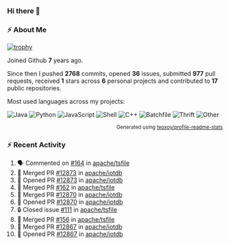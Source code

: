 ### Hi there 👋

### :zap: About Me

[![trophy](https://github-profile-trophy.vercel.app/?username=HTHou&theme=onedark)](https://github.com/ryo-ma/github-profile-trophy)
   
Joined Github **7** years ago.

Since then I pushed **2768** commits, opened **36** issues, submitted **977** pull requests, received **1** stars across **6** personal projects and contributed to **17** public repositories.

Most used languages across my projects:

![Java](https://img.shields.io/static/v1?style=flat-square&label=%E2%A0%80&color=555&labelColor=%23b07219&message=Java%EF%B8%B196.4%25)
![Python](https://img.shields.io/static/v1?style=flat-square&label=%E2%A0%80&color=555&labelColor=%233572A5&message=Python%EF%B8%B10.8%25)
![JavaScript](https://img.shields.io/static/v1?style=flat-square&label=%E2%A0%80&color=555&labelColor=%23f1e05a&message=JavaScript%EF%B8%B10.6%25)
![Shell](https://img.shields.io/static/v1?style=flat-square&label=%E2%A0%80&color=555&labelColor=%2389e051&message=Shell%EF%B8%B10.4%25)
![C++](https://img.shields.io/static/v1?style=flat-square&label=%E2%A0%80&color=555&labelColor=%23f34b7d&message=C%2B%2B%EF%B8%B10.4%25)
![Batchfile](https://img.shields.io/static/v1?style=flat-square&label=%E2%A0%80&color=555&labelColor=%23C1F12E&message=Batchfile%EF%B8%B10.3%25)
![Thrift](https://img.shields.io/static/v1?style=flat-square&label=%E2%A0%80&color=555&labelColor=%23D12127&message=Thrift%EF%B8%B10.2%25)
![Other](https://img.shields.io/static/v1?style=flat-square&label=%E2%A0%80&color=555&labelColor=%23ededed&message=Other%EF%B8%B10.4%25)

<p align="right"><sub>Generated using <a href="https://github.com/marketplace/actions/profile-readme-stats">teoxoy/profile-readme-stats</a></sub></p>


<!--![](https://github.com/HTHou/HTHou/blob/output/github-contribution-grid-snake.svg)-->

<!--![Haonan Hou's github stats](https://github-readme-stats.vercel.app/api?username=HTHou&count_private=true&show_icons=true&theme=onedark)-->

<!--![Haonan Hou's wakatime stats](https://github-readme-stats.vercel.app/api/wakatime?username=HTHou&layout=compact&theme=onedark)-->

<!--![Top Langs](https://github-readme-stats.vercel.app/api/top-langs/?username=HTHou&theme=onedark&layout=compact)-->

### :zap: Recent Activity
<!--START_SECTION:activity-->
1. 🗣 Commented on [#164](https://github.com/apache/tsfile/pull/164#issuecomment-2213141196) in [apache/tsfile](https://github.com/apache/tsfile)
2. 🎉 Merged PR [#12873](https://github.com/apache/iotdb/pull/12873) in [apache/iotdb](https://github.com/apache/iotdb)
3. 💪 Opened PR [#12873](https://github.com/apache/iotdb/pull/12873) in [apache/iotdb](https://github.com/apache/iotdb)
4. 🎉 Merged PR [#162](https://github.com/apache/tsfile/pull/162) in [apache/tsfile](https://github.com/apache/tsfile)
5. 🎉 Merged PR [#12870](https://github.com/apache/iotdb/pull/12870) in [apache/iotdb](https://github.com/apache/iotdb)
6. 💪 Opened PR [#12870](https://github.com/apache/iotdb/pull/12870) in [apache/iotdb](https://github.com/apache/iotdb)
7. 🔒 Closed issue [#111](https://github.com/apache/tsfile/issues/111) in [apache/tsfile](https://github.com/apache/tsfile)
8. 🎉 Merged PR [#156](https://github.com/apache/tsfile/pull/156) in [apache/tsfile](https://github.com/apache/tsfile)
9. 🎉 Merged PR [#12867](https://github.com/apache/iotdb/pull/12867) in [apache/iotdb](https://github.com/apache/iotdb)
10. 💪 Opened PR [#12867](https://github.com/apache/iotdb/pull/12867) in [apache/iotdb](https://github.com/apache/iotdb)
<!--END_SECTION:activity-->

<!--
**HTHou/HTHou** is a ✨ _special_ ✨ repository because its `README.md` (this file) appears on your GitHub profile.

Here are some ideas to get you started:

- 🔭 I’m currently working on ...
- 🌱 I’m currently learning ...
- 👯 I’m looking to collaborate on ...
- 🤔 I’m looking for help with ...
- 💬 Ask me about ...
- 📫 How to reach me: ...
- 😄 Pronouns: ...
- ⚡ Fun fact: ...
-->
